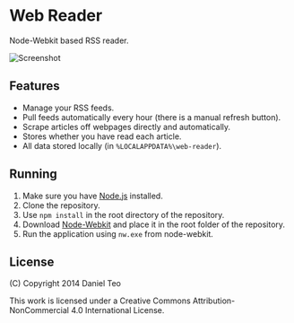 # Web Reader

Node-Webkit based RSS reader.

![Screenshot](https://s-takuya.rhcloud.com/f/7yrLznvWec/web_reader_ss.PNG)

## Features
- Manage your RSS feeds.
- Pull feeds automatically every hour (there is a manual refresh button).
- Scrape articles off webpages directly and automatically.
- Stores whether you have read each article.
- All data stored locally (in `%LOCALAPPDATA%\web-reader`).

## Running

1. Make sure you have [Node.js](http://www.nodejs.org/) installed.
2. Clone the repository.
3. Use `npm install` in the root directory of the repository.
4. Download [Node-Webkit](https://github.com/rogerwang/node-webkit#downloads) and place it in the root folder of the repository.
5. Run the application using `nw.exe` from node-webkit.

## License

(C) Copyright 2014 Daniel Teo

This work is licensed under a Creative Commons Attribution-NonCommercial 4.0 International License.